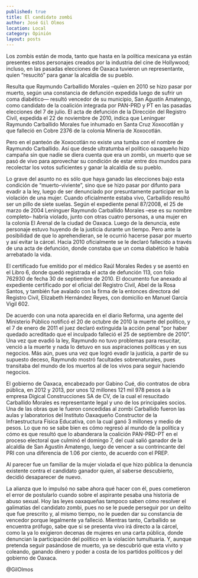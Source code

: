 ```yaml
---
published: true
title: El candidato zombi
author: José Gil Olmos
location: Local
category: Opinión
layout: posts
---
```


Los zombis están de moda, tanto que hasta en la política mexicana ya están presentes estos personajes creados por la industria del cine de Hollywood; incluso, en las pasadas elecciones de Oaxaca tuvieron un representante, quien “resucitó” para ganar la alcaldía de su pueblo.

Resulta que Raymundo Carballido Morales –quien en 2010 se hizo pasar por muerto, según una constancia de defunción expedida luego de sufrir un coma diabético— resultó vencedor de su municipio, San Agustín Amatengo, como candidato de la coalición integrada por PAN-PRD y PT en las pasadas elecciones del 7 de julio.
El acta de defunción de la Dirección del Registro Civil, expedida el 22 de noviembre de 2010, indica que Leninguer Raymundo Carballido Morales fue inhumado en Santa Cruz Xoxocotlán y que falleció en Cobre 2376 de la colonia Minería de Xoxocotlán.

Pero en el panteón de Xoxocotlán no existe una tumba con el nombre de Raymundo Carballido. Así que desde ultratumba el político oaxaqueño hizo campaña sin que nadie se diera cuenta que era un zombi, un muerto que se pasó de vivo para aprovechar su condición de estar entre dos mundos para recolectar los votos suficientes y ganar la alcaldía de su pueblo.

Lo grave del asunto no es sólo que haya ganado las elecciones bajo esta condición de “muerto-viviente”, sino que se hizo pasar por difunto para evadir a la ley, luego de ser denunciado por presuntamente participar en la violación de una mujer.
Cuando oficialmente estaba vivo, Carballido resultó ser un pillo de siete suelas. Según el expediente penal 87/2008, el 25 de marzo de 2004 Leninguer Raymundo Carballido Morales –ese es su nombre completo– habría violado, junto con otras cuatro personas, a una mujer en la colonia El Arenal de la ciudad de Oaxaca.
Luego de la denuncia, este personaje estuvo huyendo de la justicia durante un tiempo. Pero ante la posibilidad de que lo aprehendieran, se le ocurrió hacerse pasar por muerto y así evitar la cárcel. Hacia 2010 oficialmente se le declaró fallecido a través de una acta de defunción, donde constaba que un coma diabético le había arrebatado la vida.

El certificado fue emitido por el médico Raúl Morales Redes y se asentó en el Libro 6, donde quedó registrada el acta de defunción 113, con folio 762930 de fecha 30 de septiembre de 2010.
El documento fue anexado al expediente certificado por el oficial del Registro Civil, Abel de la Rosa Santos, y también fue avalado con la firma de la entonces directora del Registro Civil, Elizabeth Hernández Reyes, con domicilio en Manuel García Vigil 602.

De acuerdo con una nota aparecida en el diario Reforma, una agente del Ministerio Público notificó el 20 de octubre de 2010 la muerte del político, y el 7 de enero de 2011 el juez declaró extinguida la acción penal “por haber quedado acreditado que el inculpado falleció el 25 de septiembre de 2010”.
Una vez que evadió la ley, Raymundo no tuvo problemas para resucitar, venció a la muerte y nada lo detuvo en sus aspiraciones políticas y en sus negocios.
Más aún, pues una vez que logró evadir la justicia, a partir de su supuesto deceso, Raymundo mostró facultades sobrenaturales, pues transitaba del mundo de los muertos al de los vivos para seguir haciendo negocios.

El gobierno de Oaxaca, encabezado por Gabino Cué, dio contratos de obra pública, en 2012 y 2013, por unos 12 millones 121 mil 978 pesos a la empresa Digical Construcciones SA de CV, de la cual el resucitado Carballido Morales es representante legal y uno de los principales socios.
Una de las obras que le fueron concedidas al zombi Carballido fueron las aulas y laboratorios del Instituto Oaxaqueño Constructor de la Infraestructura Física Educativa, con la cual ganó 3 millones y medio de pesos.
Lo que no se sabe bien es cómo regresó al mundo de la política y cómo es que resultó que lo abanderara la coalición PAN-PRD-PT en el proceso electoral que culminó el domingo 7, del cual salió ganador de la alcaldía de San Agustín Amatengo, luego de vencer a su contrincante del PRI con una diferencia de 1.06 por ciento, de acuerdo con el PREP.

Al parecer fue un familiar de la mujer violada el que hizo pública la denuncia existente contra el candidato ganador quien, al saberse descubierto, decidió desaparecer de nuevo.

La alianza que lo impulsó no sabe ahora qué hacer con él, pues cometieron el error de postularlo cuando sobre el aspirante pesaba una historia de abuso sexual.
Hoy las leyes oaxaqueñas tampoco saben cómo resolver el galimatías del candidato zombi, pues no se le puede perseguir por un delito que fue prescrito y, al mismo tiempo, no le pueden dar su constancia de vencedor porque legalmente ya falleció.
Mientras tanto, Carballido se encuentra prófugo, sabe que si se presenta vivo irá directo a la cárcel, como la ya lo exigieron decenas de mujeres en una carta pública, donde denuncian la participación del político en la violación tumultuaria. Y, aunque pretenda seguir pasándose de muerto, ya se descubrió que esta vivito y coleando, ganando dinero y poder a costa de los partidos políticos y del gobierno de Oaxaca.

@GilOlmos

